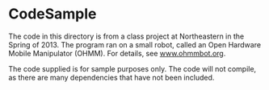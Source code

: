 CodeSample
==========

The code in this directory is from a class project at Northeastern in the Spring of 2013.
The program ran on a small robot, called an Open Hardware Mobile Manipulator (OHMM).
For details, see www.ohmmbot.org.

The code supplied is for sample purposes only.  The code will not compile, as there are many dependencies that have not been included.
